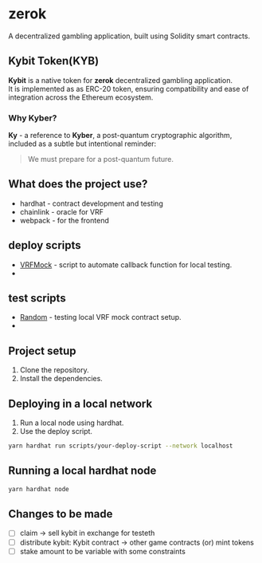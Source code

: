 # zerok

A decentralized gambling application,
built using Solidity smart contracts.  

## Kybit Token(KYB)

**Kybit** is a native token for **zerok** decentralized gambling application.  
It is implemented as as ERC-20 token,
ensuring compatibility and ease of integration
across the Ethereum ecosystem.  

### Why Kyber?

**Ky** - a reference to **Kyber**, a post-quantum cryptographic algorithm,
included as a subtle but intentional reminder:
> We must prepare for a post-quantum future.

## What does the project use?

- hardhat - contract development and testing  
- chainlink - oracle for VRF  
- webpack - for the frontend  

## deploy scripts

- [VRFMock](./scripts/VRFMock.ts) - script to automate callback function for local testing.
-

## test scripts

- [Random](./test/Random.ts) - testing local VRF mock contract setup.
-

## Project setup

1. Clone the repository.  
2. Install the dependencies.  

## Deploying in a local network

1. Run a local node using hardhat.
2. Use the deploy script.

```bash
yarn hardhat run scripts/your-deploy-script --network localhost
```

## Running a local hardhat node

```bash
yarn hardhat node
```

## Changes to be made

- [ ] claim -> sell kybit in exchange for testeth
- [ ] distribute kybit: Kybit contract -> other game contracts (or) mint tokens
- [ ] stake amount to be variable with some constraints
